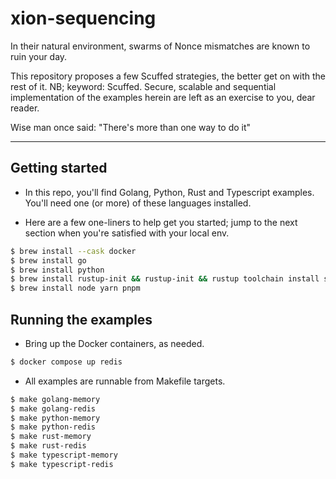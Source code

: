 # xion-sequencing

In their natural environment, swarms of Nonce mismatches are known to ruin your day.

This repository proposes a few Scuffed strategies, the better get on with the rest of it. NB; keyword: Scuffed.
Secure, scalable and sequential implementation of the examples herein are left as an exercise to you, dear reader.

Wise man once said: "There's more than one way to do it"

---

## Getting started

- In this repo, you'll find Golang, Python, Rust and Typescript examples. You'll need one (or more) of these languages installed.

- Here are a few one-liners to help get you started; jump to the next section when you're satisfied with your local env.
```bash
$ brew install --cask docker
$ brew install go 
$ brew install python
$ brew install rustup-init && rustup-init && rustup toolchain install stable
$ brew install node yarn pnpm
```

## Running the examples

- Bring up the Docker containers, as needed.

```bash
$ docker compose up redis
```

- All examples are runnable from Makefile targets.

```bash
$ make golang-memory
$ make golang-redis
$ make python-memory
$ make python-redis
$ make rust-memory
$ make rust-redis
$ make typescript-memory
$ make typescript-redis
```
